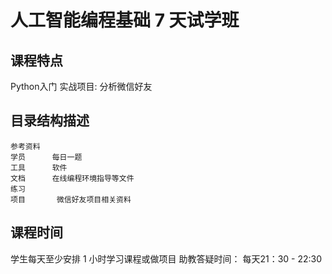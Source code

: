 # 人工智能编程基础 7 天试学班


## 课程特点

Python入门
实战项目: 分析微信好友


## 目录结构描述
```
参考资料    
学员      每日一题
工具      软件
文档      在线编程环境指导等文件 
练习        
项目       微信好友项目相关资料
```


## 课程时间
学生每天至少安排 1 小时学习课程或做项目
助教答疑时间： 每天21：30 - 22:30
